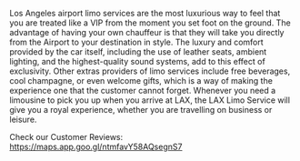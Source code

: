 Los Angeles airport limo services are the most luxurious way to feel that you are treated like a VIP from the moment you set foot on the ground. The advantage of having your own chauffeur is that they will take you directly from the Airport to your destination in style. The luxury and comfort provided by the car itself, including the use of leather seats, ambient lighting, and the highest-quality sound systems, add to this effect of exclusivity. Other extras providers of limo services include free beverages, cool champagne, or even welcome gifts, which is a way of making the experience one that the customer cannot forget. Whenever you need a limousine to pick you up when you arrive at LAX, the LAX Limo Service will give you a royal experience, whether you are travelling on business or leisure.

Check our Customer Reviews: https://maps.app.goo.gl/ntmfavY58AQsegnS7
